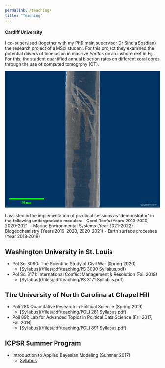 ```yaml
---
permalink: /teaching/
title: "Teaching"
---
```

#### Cardiff University 
I co-supervised (together with my PhD main supervisor Dr Sindia Sosdian) the research project of a MSci student. For this project they examined the potential drivers of bioerosion in massive <i>Porites</i> on an inshore reef in Fiji. For this, the student quantified annual bioerion rates on different coral cores through the use of computed tomogrphy (CT). 

<img src="https://github.com/anasamperiz/anasamperiz.github.io/blob/master/images/research/Sponge gallery 30 degree rotation.gif" />


I assisted in the implementation of practical sessions as 'demonstrator' in the following undergraduate modules: 
    - Coral Reefs (Years 2019-2020, 2020-2021)
    - Marine Environmental Systems (Year 2021-2022)
    - Biogeochemistry (Years 2019-2020, 2020-2021)
    - Earth surface processes (Year 2018-2019)

## Washington University in St. Louis
- Pol Sci 3090: The Scientific Study of Civil War (Spring 2020)
    - [Syllabus](/files/pdf/teaching/PS 3090 Syllabus.pdf)
- Pol Sci 3171: International Conflict Management & Resolution (Fall 2019)
    - [Syllabus](/files/pdf/teaching/PS 3171 Syllabus.pdf)

## The University of North Carolina at Chapel Hill
- Poli 281: Quantitative Research in Political Science (Spring 2019)
    - [Syllabus](/files/pdf/teaching/POLI 281 Syllabus.pdf)
- Poli 891: Lab for Advanced Topics in Political Data Science (Fall 2017, Fall 2018)
    - [Syllabus](/files/pdf/teaching/POLI 891 Syllabus.pdf)

## ICPSR Summer Program
- Introduction to Applied Bayesian Modeling (Summer 2017)
    - [Syllabus](/files/pdf/teaching/bayes2017.pdf)
